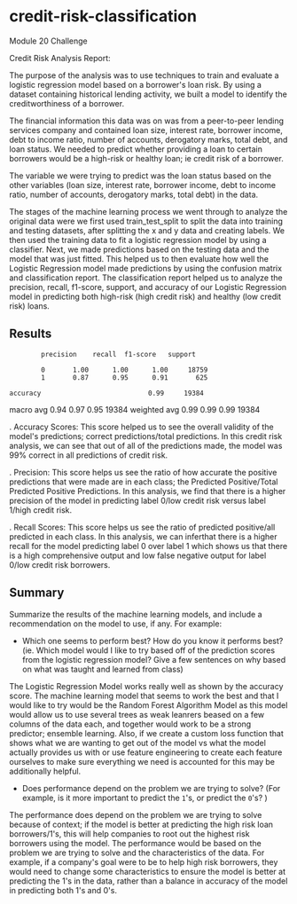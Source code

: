 # credit-risk-classification
Module 20 Challenge

Credit Risk Analysis Report:

The purpose of the analysis was to use techniques to train and evaluate a logistic regression model based on a borrower's loan risk. By using a dataset containing historical lending activity, we built a model to identify the creditworthiness of a borrower.

The financial information this data was on was from a peer-to-peer lending services company and contained loan size, interest rate, borrower income, debt to income ratio, number of accounts, derogatory marks, total debt, and loan status. We needed to predict whether providing a loan to certain borrowers would be a high-risk or healthy loan; ie credit risk of a borrower.

The variable we were trying to predict was the loan status based on the other variables (loan size, interest rate, borrower income, debt to income ratio, number of accounts, derogatory marks, total debt) in the data.

The stages of the machine learning process we went through to analyze the original data were we first used train_test_split to split the data into training and testing datasets, after splitting the x and y data and creating labels. We then used the training data to fit a logistic regression model by using a classifier. Next, we made predictions based on the testing data and the model that was just fitted. This helped us to then evaluate how well the Logistic Regression model made predictions by using the confusion matrix and classification report. The classification report helped us to analyze the precision, recall, f1-score, support, and accuracy of our Logistic Regression model in predicting both high-risk (high credit risk) and healthy (low credit risk) loans.


## Results

            precision    recall  f1-score   support

            0       1.00      1.00      1.00     18759
            1       0.87      0.95      0.91       625

    accuracy                           0.99     19384
   macro avg       0.94      0.97      0.95     19384
weighted avg       0.99      0.99      0.99     19384

. Accuracy Scores: This score helped us to see the overall validity of the model's predictions; correct predictions/total predictions. In this credit risk analysis, we can see that out of all of the predictions made, the model was 99% correct in all predictions of credit risk.

. Precision: This score helps us see the ratio of how accurate the positive predictions that were made are in each class; the Predicted Positive/Total Predicted Positive Predictions. In this analysis, we find that there is a higher precision of the model in predicting label 0/low credit risk versus label 1/high credit risk.

. Recall Scores: This score helps us see the ratio of predicted positive/all predicted in each class. In this analysis, we can inferthat there is a higher recall for the model predicting label 0 over label 1 which shows us that there is a high comprehensive output and low false negative output for label 0/low credit risk borrowers.



## Summary

Summarize the results of the machine learning models, and include a recommendation on the model to use, if any. For example:

* Which one seems to perform best? How do you know it performs best? (ie. Which model would I like to try based off of the prediction scores from the logistic regression model? Give a few sentences on why based on what was taught and learned from class)

The Logistic Regression Model works really well as shown by the accuracy score. The machine learning model that seems to work the best and that I would like to try would be the Random Forest Algorithm Model as this model would allow us to use several trees as weak leanrers beased on a few columns of the data each, and together would work to be a strong predictor; ensemble learning. Also, if we create a custom loss function that shows what we are wanting to get out of the model vs what the model actually provides us with or use feature engineering to create each feature ourselves to make sure everything we need is accounted for this may be additionally helpful. 

* Does performance depend on the problem we are trying to solve? (For example, is it more important to predict the `1`'s, or predict the `0`'s? ) 

The performance does depend on the problem we are trying to solve because of context; if the model is better at predicting the high risk loan borrowers/1's, this will help companies to root out the highest risk borrowers using the model. The performance would be based on the problem we are trying to solve and the characteristics of the data. For example, if a company's goal were to be to help high risk borrowers, they would need to change some characteristics to ensure the model is better at predicting the 1's in the data, rather than a balance in accuracy of the model in predicting both 1's and 0's.
